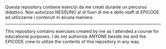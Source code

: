 Questa repository contiene esercizi da me creati durante un percorso didattico.
Non autorizzo NESSUNO al di fuori di me e dello staff di EPICODE ad utilizzarne i contenuti in alcuna maniera.

------------

This repository contains exercises created by me as I attended a course for educational purposes.
I do not authorize ANYONE beside me and the EPICODE crew to utilize the contents of this repository in any way.
